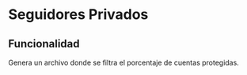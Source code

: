 # Seguidores Privados


## Funcionalidad
Genera un archivo donde se filtra el porcentaje de cuentas protegidas.
